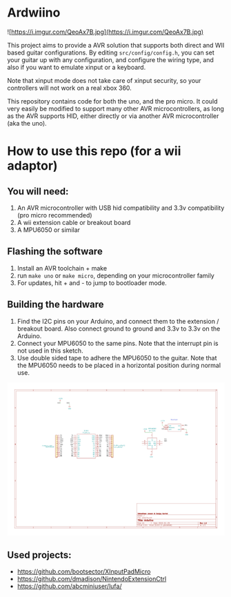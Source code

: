 # Ardwiino
![https://i.imgur.com/QeoAx7B.jpg](https://i.imgur.com/QeoAx7B.jpg)

This project aims to provide a AVR solution that supports both direct and WII based guitar configurations. By editing `src/config/config.h`, you can set your guitar up with any configuration, and configure the wiring type, and also if you want to emulate xinput or a keyboard.

Note that xinput mode does not take care of xinput security, so your controllers will not work on a real xbox 360.

This repository contains code for both the uno, and the pro micro. It could very easily be modified to support many other AVR microcontrollers, as long as the AVR supports HID, either directly or via another AVR microcontroller (aka the uno).

# How to use this repo (for a wii adaptor)
## You will need:
1. An AVR microcontroller with USB hid compatibility and 3.3v compatibility (pro micro recommended)
2. A wii extension cable or breakout board
3. A MPU6050 or similar

## Flashing the software
1. Install an AVR toolchain + make
2. run `make uno` or `make micro`, depending on your microcontroller family 
3. For updates, hit + and - to jump to bootloader mode.

## Building the hardware
1. Find the I2C pins on your Arduino, and connect them to the extension / breakout board. Also connect ground to ground and 3.3v to 3.3v on the Arduino.
2. Connect your MPU6050 to the same pins. Note that the interrupt pin is not used in this sketch.
3. Use double sided tape to adhere the MPU6050 to the guitar. Note that the MPU6050 needs to be placed in a horizontal position during normal use.

![pcb/ardwiino_schematic.png](pcb/ardwiino_schematic.png)


## Used projects:
* https://github.com/bootsector/XInputPadMicro
* https://github.com/dmadison/NintendoExtensionCtrl
* https://github.com/abcminiuser/lufa/
